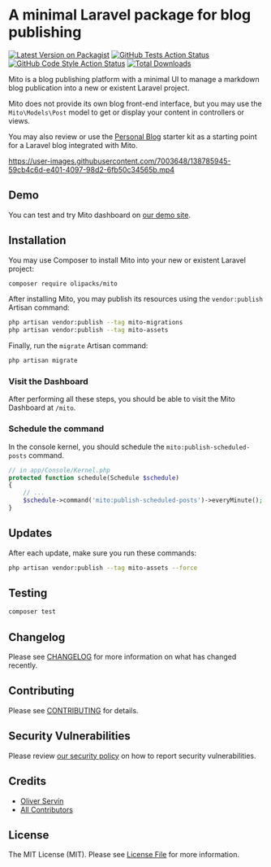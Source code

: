 # A minimal Laravel package for blog publishing

[![Latest Version on Packagist](https://img.shields.io/packagist/v/olipacks/mito.svg?style=flat-square)](https://packagist.org/packages/olipacks/mito)
[![GitHub Tests Action Status](https://img.shields.io/github/workflow/status/olipacks/mito/run-tests?label=tests)](https://github.com/olipacks/mito/actions?query=workflow%3Arun-tests+branch%3Amain)
[![GitHub Code Style Action Status](https://img.shields.io/github/workflow/status/olipacks/mito/Check%20&%20fix%20styling?label=code%20style)](https://github.com/olipacks/mito/actions?query=workflow%3A"Check+%26+fix+styling"+branch%3Amain)
[![Total Downloads](https://img.shields.io/packagist/dt/olipacks/mito.svg?style=flat-square)](https://packagist.org/packages/olipacks/mito)

Mito is a blog publishing platform with a minimal UI to manage a markdown blog publication into a new or existent Laravel project.

Mito does not provide its own blog front-end interface, but you may use the `Mito\Models\Post` model to get or display your content in controllers or views.

You may also review or use the [Personal Blog](https://github.com/olipacks/starter-kit-personal-blog) starter kit as a starting point for a Laravel blog integrated with Mito.

https://user-images.githubusercontent.com/7003648/138785945-59cb4c6d-e401-4097-98d2-6fb50c34565b.mp4

## Demo

You can test and try Mito dashboard on [our demo site](https://mito-demo.olipacks.com).

## Installation

You may use Composer to install Mito into your new or existent Laravel project:

```bash
composer require olipacks/mito
```

After installing Mito, you may publish its resources using the `vendor:publish` Artisan command:

```bash
php artisan vendor:publish --tag mito-migrations
php artisan vendor:publish --tag mito-assets
```

Finally, run the `migrate` Artisan command:

```bash
php artisan migrate
```

### Visit the Dashboard

After performing all these steps, you should be able to visit the Mito Dashboard at `/mito`.

### Schedule the command

In the console kernel, you should schedule the `mito:publish-scheduled-posts` command.

```php
// in app/Console/Kernel.php
protected function schedule(Schedule $schedule)
{
    // ...
    $schedule->command('mito:publish-scheduled-posts')->everyMinute();
}
```

## Updates

After each update, make sure you run these commands:

```bash
php artisan vendor:publish --tag mito-assets --force
```

## Testing

```bash
composer test
```

## Changelog

Please see [CHANGELOG](CHANGELOG.md) for more information on what has changed recently.

## Contributing

Please see [CONTRIBUTING](.github/CONTRIBUTING.md) for details.

## Security Vulnerabilities

Please review [our security policy](../../security/policy) on how to report security vulnerabilities.

## Credits

- [Oliver Servín](https://github.com/oliverds)
- [All Contributors](../../contributors)

## License

The MIT License (MIT). Please see [License File](LICENSE.md) for more information.
